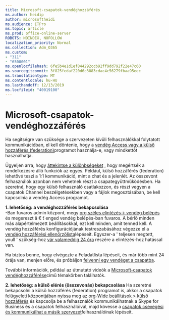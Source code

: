 ```yaml
---
title: Microsoft-csapatok-vendéghozzáférés
ms.author: heidip
author: microsoftheidi
ms.audience: ITPro
ms.topic: article
ms.prod: office-online-server
ROBOTS: NOINDEX, NOFOLLOW
localization_priority: Normal
ms.collection: Adm_O365
ms.custom:
- "311"
- "6500001"
ms.openlocfilehash: 6fe5b4e1d1ef844292ccb92ff9dd792f22e47c60
ms.sourcegitcommit: 3f825fedaf220d6c3883cdac4c56279fbaa95eec
ms.translationtype: MT
ms.contentlocale: hu-HU
ms.lasthandoff: 12/13/2019
ms.locfileid: "40019100"
---
```

# <a name="microsoft-teams---guest-access"></a>Microsoft-csapatok-vendéghozzáférés

Ha segítségre van szüksége a szervezeten kívüli felhasználókkal folytatott kommunikációban, el kell döntenie, hogy a [vendég Access vagy a külső hozzáférés (federation)](https://docs.microsoft.com/microsoftteams/manage-external-access#external-access-vs-guest-access)programot használja-e, vagy mindkettőt használhatja.

Ügyeljen arra, hogy [áttekintse a különbségeket](https://docs.microsoft.com/microsoftteams/manage-external-access#external-access-vs-guest-access) , hogy megértsék a rendelkezésre álló funkciók az egyes.  Például, külső hozzáférés (federation) lehetővé teszi a 1:1 kommunikáció, mint a chat és a jelenlét.  Az összevont felhasználók azonban nem vehetnek részt a csapategyüttműködésben.  Ha szeretné, hogy egy külső felhasználó csatlakozzon, és részt vegyen a csapatok Channel beszélgetésekben vagy a fájlok megosztásában, be kell kapcsolnia a vendég Access programot.

**1. lehetőség: a vendéghozzáférés bekapcsolása**   
-Ban fuvaros admin központ, megy [org széles elintézés-> vendég belépés](https://admin.teams.microsoft.com/company-wide-settings/guest-configuration) és megereszt â € ť enged vendég belépés-ban fuvaros.  A bérlő minden más alapértelmezett beállításokkal, ezt kell minden, amit tenned kell.  A vendég hozzáférés konfigurációjának testreszabásához végezze el a [vendég hozzáférési ellenőrzőlista](https://docs.microsoft.com/microsoftteams/guest-access-checklist)lépéseit. Egyszer-a ' teljesen megtett, youll ' szükség-hoz [vár valameddig 24 óra](https://docs.microsoft.com/microsoftteams/manage-guests#guest-access-latencies) részére a elintézés-hoz hatással van.

Ha biztos benne, hogy elvégezte a Feladatlista lépéseit, és már több mint 24 órája van, menjen előre, és próbáljon [felvenni egy vendéget a csapatba](https://support.office.com/article/add-guests-to-a-team-in-teams-fccb4fa6-f864-4508-bdde-256e7384a14f#ID0EAABAAA=Desktop).

További információk, például az útmutató videók a [Microsoft-csapatok vendéghozzáférése](https://docs.microsoft.com/microsoftteams/guest-access)című témakörben találhatók.

**2. lehetőség: a külső elérés (összevonás) bekapcsolása** Ha szeretné bekapcsolni a külső hozzáférés (federation) programot is, akkor a csapatok felügyeleti központjában nyissa meg az [org-Wide beállítások > külső hozzáférés](https://admin.teams.microsoft.com/company-wide-settings/external-communications) és kapcsolja be a felhasználók kommunikálhatnak a Skype for Business és a csapatok felhasználóival, majd kövesse a [csapatok csevegési és kommunikálhat a másik szervezet](https://docs.microsoft.com/microsoftteams/manage-external-access#let-your-teams-users-chat-and-communicate-with-users-in-another-organization)felhasználóinak lépéseit.


